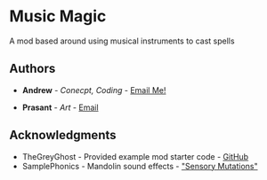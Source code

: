 # Music Magic

A mod based around using musical instruments to cast spells

## Authors

* **Andrew** - *Conecpt, Coding* - [Email Me!](mailto:jimappleseed2@gmail.com)

* **Prasant** - *Art* - [Email](mailto:acharp@rpi.edu)

## Acknowledgments

* TheGreyGhost - Provided example mod starter code - [GitHub](https://github.com/TheGreyGhost)
* SamplePhonics - Mandolin sound effects - ["Sensory Mutations"](https://app.noiiz.com/sounds/packs/195)

